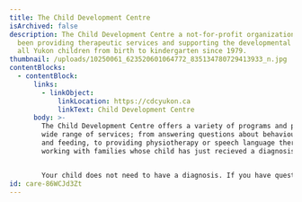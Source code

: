 ```yaml
---
title: The Child Development Centre
isArchived: false
description: The Child Development Centre a not-for-profit organization that has
  been providing therapeutic services and supporting the developmental needs of
  all Yukon children from birth to kindergarten since 1979.
thumbnail: /uploads/10250061_623520601064772_835134780729413933_n.jpg
contentBlocks:
  - contentBlock:
      links:
        - linkObject:
            linkLocation: https://cdcyukon.ca
            linkText: Child Development Centre
      body: >-
        The Child Development Centre offers a variety of programs and provide a
        wide range of services; from answering questions about behaviour, sleep
        and feeding, to providing physiotherapy or speech language therapy, to
        working with families whose child has just recieved a diagnosis. 


        Your child does not need to have a diagnosis. If you have questions about your child's development, they are a great resource to access. For more information about the Child Development Centre, check out their website below.
id: care-86WCJd3Zt
---
```

